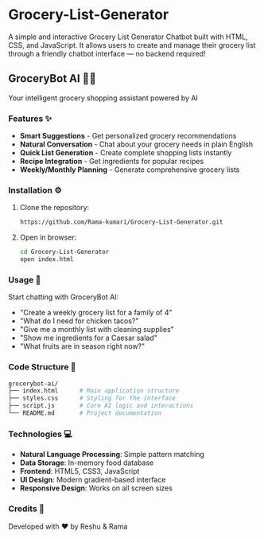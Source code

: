 # Grocery-List-Generator

A simple and interactive Grocery List Generator Chatbot built with HTML, CSS, and JavaScript. It allows users to create and manage their grocery list through a friendly chatbot interface — no backend required!

## GroceryBot AI 🛒🤖
Your intelligent grocery shopping assistant powered by AI

### Features ✨
- **Smart Suggestions** - Get personalized grocery recommendations
- **Natural Conversation** - Chat about your grocery needs in plain English
- **Quick List Generation** - Create complete shopping lists instantly
- **Recipe Integration** - Get ingredients for popular recipes
- **Weekly/Monthly Planning** - Generate comprehensive grocery lists

### Installation ⚙️
1. Clone the repository:
    ```bash
    https://github.com/Rama-kumari/Grocery-List-Generator.git
    ```
2. Open in browser:
    ```bash
    cd Grocery-List-Generator
    open index.html
    ```

### Usage 🚀
Start chatting with GroceryBot AI:
- "Create a weekly grocery list for a family of 4"
- "What do I need for chicken tacos?"
- "Give me a monthly list with cleaning supplies"
- "Show me ingredients for a Caesar salad"
- "What fruits are in season right now?"

### Code Structure 📁
```bash
grocerybot-ai/
├── index.html      # Main application structure
├── styles.css      # Styling for the interface
├── script.js       # Core AI logic and interactions
└── README.md       # Project documentation
```

### Technologies 💻
- **Natural Language Processing**: Simple pattern matching
- **Data Storage**: In-memory food database
- **Frontend**: HTML5, CSS3, JavaScript
- **UI Design**: Modern gradient-based interface
- **Responsive Design**: Works on all screen sizes

### Credits 👏
Developed with ❤️ by Reshu & Rama
